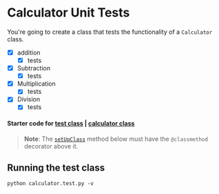 # Calculator Unit Tests

You're going to create a class that tests the functionality of a `Calculator` class.

- [x] addition
  - [x] tests
- [x] Subtraction
  - [x] tests
- [x] Multiplication
  - [x] tests
- [x] Division
  - [x] tests

#### Starter code for [test class](sample/calculator.test.py) | [calculator class](sample/calculator.py)
> **Note**: The [`setUpClass`](https://docs.python.org/3.6/library/unittest.html#unittest.TestCase.setUpClass) method below must have the `@classmethod` decorator above it. 

## Running the test class

```
python calculator.test.py -v
```